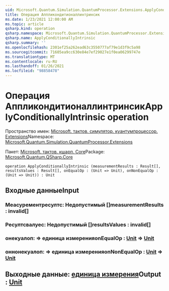 ```yaml
---
uid: Microsoft.Quantum.Simulation.QuantumProcessor.Extensions.ApplyConditionallyIntrinsic
title: Операция Аппликондитионаллинтринсик
ms.date: 1/23/2021 12:00:00 AM
ms.topic: article
qsharp.kind: operation
qsharp.namespace: Microsoft.Quantum.Simulation.QuantumProcessor.Extensions
qsharp.name: ApplyConditionallyIntrinsic
qsharp.summary: ''
ms.openlocfilehash: 2301ef25a262ead63c3550777af79e1d3f9c5a98
ms.sourcegitcommit: 71605ea9cc630e84e7ef29027e1f0ea06299747e
ms.translationtype: MT
ms.contentlocale: ru-RU
ms.lasthandoff: 01/26/2021
ms.locfileid: "98858478"
---
```

# <a name="applyconditionallyintrinsic-operation"></a><span data-ttu-id="3d2d0-102">Операция Аппликондитионаллинтринсик</span><span class="sxs-lookup"><span data-stu-id="3d2d0-102">ApplyConditionallyIntrinsic operation</span></span>

<span data-ttu-id="3d2d0-103">Пространство имен: [Microsoft. тактов. симулятор. куантумпроцессор. Extensions](xref:Microsoft.Quantum.Simulation.QuantumProcessor.Extensions)</span><span class="sxs-lookup"><span data-stu-id="3d2d0-103">Namespace: [Microsoft.Quantum.Simulation.QuantumProcessor.Extensions](xref:Microsoft.Quantum.Simulation.QuantumProcessor.Extensions)</span></span>

<span data-ttu-id="3d2d0-104">Пакет: [Microsoft. тактов. кшарп. Core](https://nuget.org/packages/Microsoft.Quantum.QSharp.Core)</span><span class="sxs-lookup"><span data-stu-id="3d2d0-104">Package: [Microsoft.Quantum.QSharp.Core](https://nuget.org/packages/Microsoft.Quantum.QSharp.Core)</span></span>




```qsharp
operation ApplyConditionallyIntrinsic (measurementResults : Result[], resultsValues : Result[], onEqualOp : (Unit => Unit), onNonEqualOp : (Unit => Unit)) : Unit
```


## <a name="input"></a><span data-ttu-id="3d2d0-105">Входные данные</span><span class="sxs-lookup"><span data-stu-id="3d2d0-105">Input</span></span>

### <a name="measurementresults--__invalidresult__"></a><span data-ttu-id="3d2d0-106">Меасурементресултс: __Недопустимый <Result>__[]</span><span class="sxs-lookup"><span data-stu-id="3d2d0-106">measurementResults : __invalid<Result>__[]</span></span>




### <a name="resultsvalues--__invalidresult__"></a><span data-ttu-id="3d2d0-107">Ресултсвалуес: __Недопустимый <Result>__[]</span><span class="sxs-lookup"><span data-stu-id="3d2d0-107">resultsValues : __invalid<Result>__[]</span></span>




### <a name="onequalop--unit--unit"></a><span data-ttu-id="3d2d0-108">онекуалоп: [](xref:microsoft.quantum.lang-ref.unit) => [](xref:microsoft.quantum.lang-ref.unit) единица измерения</span><span class="sxs-lookup"><span data-stu-id="3d2d0-108">onEqualOp : [Unit](xref:microsoft.quantum.lang-ref.unit) => [Unit](xref:microsoft.quantum.lang-ref.unit)</span></span> 




### <a name="onnonequalop--unit--unit"></a><span data-ttu-id="3d2d0-109">оннонекуалоп: [](xref:microsoft.quantum.lang-ref.unit) => [](xref:microsoft.quantum.lang-ref.unit) единица измерения</span><span class="sxs-lookup"><span data-stu-id="3d2d0-109">onNonEqualOp : [Unit](xref:microsoft.quantum.lang-ref.unit) => [Unit](xref:microsoft.quantum.lang-ref.unit)</span></span> 





## <a name="output--unit"></a><span data-ttu-id="3d2d0-110">Выходные данные: [единица измерения](xref:microsoft.quantum.lang-ref.unit)</span><span class="sxs-lookup"><span data-stu-id="3d2d0-110">Output : [Unit](xref:microsoft.quantum.lang-ref.unit)</span></span>

